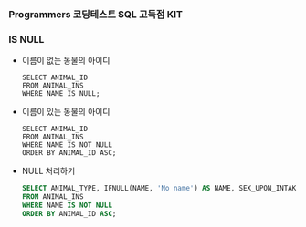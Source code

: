 ### Programmers 코딩테스트 SQL 고득점 KIT



### IS NULL



* 이름이 없는 동물의 아이디

  ```mysql
  SELECT ANIMAL_ID
  FROM ANIMAL_INS
  WHERE NAME IS NULL;
  ```



* 이름이 있는 동물의 아이디

  ```mysql
  SELECT ANIMAL_ID
  FROM ANIMAL_INS
  WHERE NAME IS NOT NULL
  ORDER BY ANIMAL_ID ASC;
  ```


* NULL 처리하기

    ```sql
  SELECT ANIMAL_TYPE, IFNULL(NAME, 'No name') AS NAME, SEX_UPON_INTAKE
  FROM ANIMAL_INS
  WHERE NAME IS NOT NULL
  ORDER BY ANIMAL_ID ASC;
    ```
